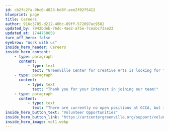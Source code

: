 ```yaml
---
id: cb2fc2fa-9bc6-4823-bd8f-aee2f02f5412
blueprint: page
title: Careers
author: 916c3785-d212-40bc-89ff-572097ac9582
updated_by: 7942bdeb-76dc-4ae2-a75e-7ceabc73ae23
updated_at: 1744750658
turn_off_hero: false
eyebrow: "Work with us"
inside_hero_header: Careers
inside_hero_content:
    - type: paragraph
      content:
          - type: text
            text: "Greenville Center for Creative Arts is looking for friendly, outgoing, and enthusiastic individuals who have the passion and experience to work in Greenville’s only community-focused visual art center."
    - type: paragraph
      content:
          - type: text
            text: "Thank you for your interest in joining our team!"
    - type: paragraph
      content:
          - type: text
            text: "There are currently no open positions at GCCA, but if you're interested in volunteering, please visit:"
inside_hero_button_text: "Volunteer Opportunities"
inside_hero_button_link: "https://artcentergreenville.org/support/volunteer"
inside_hero_image: vol1.webp
---
```

